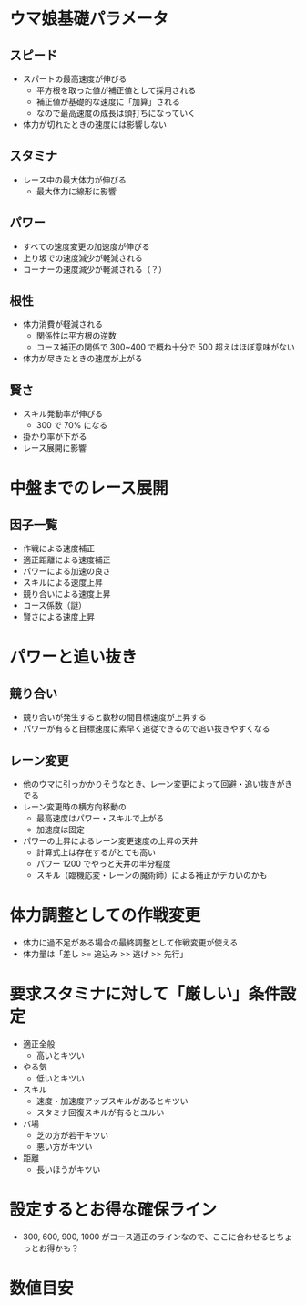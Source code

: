 # ウマ娘基礎パラメータ

## スピード
- スパートの最高速度が伸びる
    - 平方根を取った値が補正値として採用される
    - 補正値が基礎的な速度に「加算」される
    - なので最高速度の成長は頭打ちになっていく
- 体力が切れたときの速度には影響しない

## スタミナ
- レース中の最大体力が伸びる
    - 最大体力に線形に影響

## パワー
- すべての速度変更の加速度が伸びる
- 上り坂での速度減少が軽減される
- コーナーの速度減少が軽減される（？）

## 根性
- 体力消費が軽減される
    - 関係性は平方根の逆数
    - コース補正の関係で 300~400 で概ね十分で 500 超えはほぼ意味がない
- 体力が尽きたときの速度が上がる

## 賢さ
- スキル発動率が伸びる
    - 300 で 70% になる
- 掛かり率が下がる
- レース展開に影響

# 中盤までのレース展開

## 因子一覧
- 作戦による速度補正
- 適正距離による速度補正
- パワーによる加速の良さ
- スキルによる速度上昇
- 競り合いによる速度上昇
- コース係数（謎）
- 賢さによる速度上昇

# パワーと追い抜き

## 競り合い
- 競り合いが発生すると数秒の間目標速度が上昇する
- パワーが有ると目標速度に素早く追従できるので追い抜きやすくなる

## レーン変更
- 他のウマに引っかかりそうなとき、レーン変更によって回避・追い抜きがきでる
- レーン変更時の横方向移動の
    - 最高速度はパワー・スキルで上がる
    - 加速度は固定
- パワーの上昇によるレーン変更速度の上昇の天井
     - 計算式上は存在するがとても高い
     - パワー 1200 でやっと天井の半分程度
     - スキル（臨機応変・レーンの魔術師）による補正がデカいのかも

##

# 体力調整としての作戦変更
- 体力に過不足がある場合の最終調整として作戦変更が使える
- 体力量は「差し >= 追込み >> 逃げ >> 先行」

# 要求スタミナに対して「厳しい」条件設定
- 適正全般
    - 高いとキツい
- やる気
    - 低いとキツい
- スキル
    - 速度・加速度アップスキルがあるとキツい
    - スタミナ回復スキルが有るとユルい
- バ場
    - 芝の方が若干キツい
    - 悪い方がキツい
- 距離
    - 長いほうがキツい

# 設定するとお得な確保ライン
- 300, 600, 900, 1000 がコース適正のラインなので、ここに合わせるとちょっとお得かも？

# 数値目安
